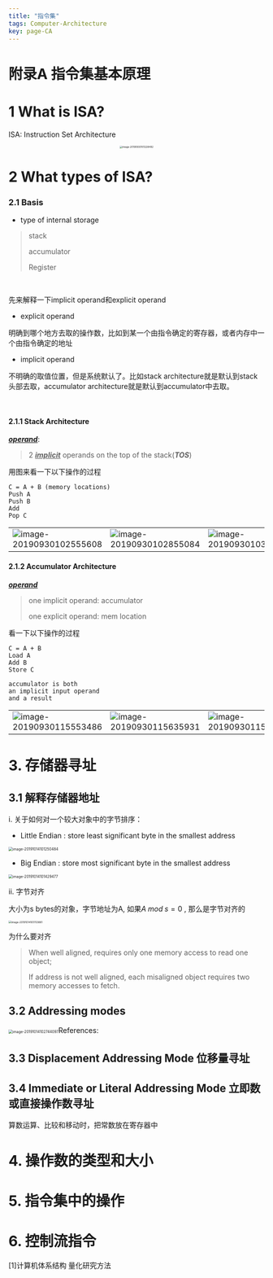 ```yaml
---
title: "指令集"
tags: Computer-Architecture
key: page-CA
---
```


# <a name="ISA">附录A 指令集基本原理 </a>

# 1 What is ISA?

ISA: Instruction Set Architecture

<center><img src="http://miaochenlu.github.io/picture/image-20190930101228492.png" alt="image-20190930101228492" style="zoom: 33%;" /></center>


# 2 What types of ISA?

### 2.1 Basis

* type of internal storage

> stack
>
> accumulator
>
> Register

<br/>

先来解释一下implicit operand和explicit operand

* explicit operand

明确到哪个地方去取的操作数，比如到某一个由指令确定的寄存器，或者内存中一个由指令确定的地址

* implicit operand

不明确的取值位置，但是系统默认了。比如stack architecture就是默认到stack头部去取，accumulator architecture就是默认到accumulator中去取。

<br/>

#### 2.1.1 Stack Architecture

***<u>operand</u>***:

>  2 ***<u>implicit</u>*** operands on the top of the stack(***TOS***)

用图来看一下以下操作的过程

```
C = A + B (memory locations)
Push A
Push B
Add 
Pop C
```



 <table>
   <tr>
     <td>
       <img src="http://miaochenlu.github.io/picture/image-20190930102555608.png" alt="image-20190930102555608" title="original"/>
     </td>
     <td>
  <img src="http://miaochenlu.github.io/picture/image-20190930102855084.png" alt="image-20190930102855084" title="push A"/>
     </td>
     <td>
  <img src="http://miaochenlu.github.io/picture/image-20190930103000391.png" alt="image-20190930103000391" title="push B"  />
     </td>
     <td>
  <img src="http://miaochenlu.github.io/picture/image-20190930103037853.png" alt="image-20190930103037853" title="Add"  />
     </td>
     <td>
  <img src="http://miaochenlu.github.io/picture/image-20190930103101742.png" alt="image-20190930103101742" title="pop C" />
     </td>
   </tr>
 </table>



#### 2.1.2 Accumulator Architecture

***<u>operand</u>***

> one implicit operand: accumulator
>
> one explicit operand: mem location

看一下以下操作的过程

```
C = A + B
Load A
Add B
Store C

accumulator is both 
an implicit input operand 
and a result
```

  

<table>
  <tr>
    <td>
      <img src="http://miaochenlu.github.io/picture/image-20190930115553486.png" alt="image-20190930115553486" title="original"/>
    </td>
    <td>
  <img src="http://miaochenlu.github.io/picture/image-20190930115635931.png" alt="image-20190930115635931" title="load A"/>
    </td>
  	<td>
  <img src="http://miaochenlu.github.io/picture/image-20190930115734010.png" alt="image-20190930115734010" title="add B"/>
    </td>
    <td>
  <img src="http://miaochenlu.github.io/picture/image-20190930115804883.png" alt="image-20190930115804883" title="store C"/>
    </td>
  </tr>
</table>



# 3. 存储器寻址

## 3.1 解释存储器地址

i. 关于如何对一个较大对象中的字节排序：

* Little Endian : store least significant byte in the smallest address

<img src="/Users/jones/Library/Application Support/typora-user-images/image-20191014101250484.png" alt="image-20191014101250484" style="zoom:50%;" />

* Big Endian : store most significant byte in the smallest address

<img src="/Users/jones/Library/Application Support/typora-user-images/image-20191014101429477.png" alt="image-20191014101429477" style="zoom:50%;" />

ii. 字节对齐

大小为s bytes的对象，字节地址为A, 如果$A\; mod\;s = 0$ , 那么是字节对齐的

<img src="/Users/jones/Library/Application Support/typora-user-images/image-20191014101703881.png" alt="image-20191014101703881" style="zoom:35%;" />

为什么要对齐

> When well aligned, requires only one memory access to read one object;
>
> If address is not well aligned, each misaligned object requires two memory accesses to fetch.

## 3.2  Addressing modes

<img src="/Users/jones/Library/Application Support/typora-user-images/image-20191014102744097.png" alt="image-20191014102744097" style="zoom:50%;" />References:  

## 3.3 Displacement Addressing Mode 位移量寻址

## 3.4 Immediate or Literal Addressing Mode 立即数或直接操作数寻址

算数运算、比较和移动时，把常数放在寄存器中

# 4. 操作数的类型和大小

# 5. 指令集中的操作

# 6. 控制流指令



[1]计算机体系结构 量化研究方法

